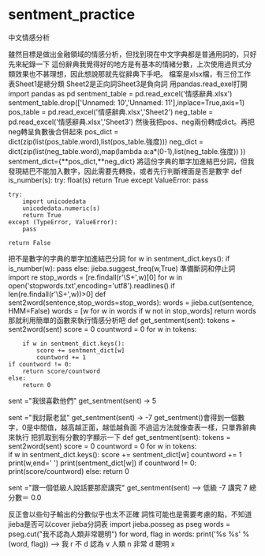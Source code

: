 # sentment_practice

中文情感分析


雖然目標是做出金融領域的情感分析，但找到現在中文字典都是普通用詞的，只好先來紀錄一下
這份辭典我覺得好的地方是有基本的情緒分數，上次使用過貝式分類效果也不甚理想，因此想說那就先從辭典下手吧。
檔案是xlsx檔，有三份工作表Sheet1是總分類 Sheet2是正向詞Sheet3是負向詞
用pandas.read_exel打開
import pandas as pd
sentment_table = pd.read_excel('情感辭典.xlsx')
sentment_table.drop(['Unnamed: 10','Unnamed: 11'],inplace=True,axis=1)
pos_table = pd.read_excel('情感辭典.xlsx','Sheet2')
neg_table = pd.read_excel('情感辭典.xlsx','Sheet3')
然後我把pos、neg兩份轉成dict。再把neg轉呈負數後合併起來
pos_dict = dict(zip(list(pos_table.word),list(pos_table.強度)))
neg_dict = dict(zip(list(neg_table.word),map(lambda a:a*(0-1),list(neg_table.強度)) ))
sentment_dict={**pos_dict,**neg_dict}
將這份字典的單字加進結巴分詞，但我發現結巴不能加入數字，因此需要先轉換，或者先行判斷裡面是否是數字
def is_number(s):
    try:
        float(s)
        return True
    except ValueError:
        pass
 
    try:
        import unicodedata
        unicodedata.numeric(s)
        return True
    except (TypeError, ValueError):
        pass
 
    return False
把不是數字的字典的單字加進結巴分詞
for w in sentment_dict.keys():
    if is_number(w):
        pass
    else:
        jieba.suggest_freq(w,True)
準備斷詞和停止詞
import re
stop_words = [re.findall(r'\S+',w)[0] for w in open('stopwords.txt',encoding='utf8').readlines() if len(re.findall(r'\S+',w))>0]
def sent2word(sentence,stop_words=stop_words):
    words = jieba.cut(sentence, HMM=False)
    words = [w for w in words if w not in stop_words]
    return words
那就利用簡單的函數來執行情感分析吧
def get_sentment(sent):
    tokens = sent2word(sent)
    score = 0
    countword = 0
    for w in tokens:
        
        if w in sentment_dict.keys():
            score += sentment_dict[w]
            countword += 1
    if countword != 0:
        return score/countword
    else:
        return 0


sent ="我很喜歡他們"
get_sentment(sent)
-> 5


sent ="我討厭老鼠"
get_sentment(sent)
-> -7
get_sentment()會得到一個數字，0是中間值，越高越正面，越低越負面
不過這方法就像查表一樣，只單靠辭典來執行
把抓取到有分數的字顯示一下
def get_sentment(sent):
    tokens = sent2word(sent)
    score = 0
    countword = 0
    for w in tokens:        
        if w in sentment_dict.keys():
            score += sentment_dict[w]
            countword += 1
            print(w,end=' ')
            print(sentment_dict[w])
    if countword != 0:
        print(score/countword)
    else:
        return 0


sent ="跟一個低級人說話要那麽講究"
get_sentment(sent)
-->
低級 -7
講究 7
總分數＝ 0.0


反正會以些句子輸出的分數似乎也太不正確
詞性可能也是需要考慮的點，不知道jieba是否可以cover
jieba分詞表
import jieba.posseg as pseg
words = pseg.cut("我不認為人類非常聰明")
for word, flag in words:
    print('%s %s' % (word, flag))
--> 
我 r
不 d
認為 v
人類 n
非常 d
聰明 x
